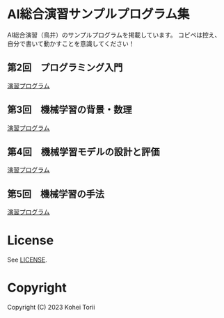 # AI総合演習サンプルプログラム集
AI総合演習（鳥井）のサンプルプログラムを掲載しています。
コピペは控え、自分で書いて動かすことを意識してください！

## 第2回　プログラミング入門
[演習プログラム](./ai02.ipynb)

## 第3回　機械学習の背景・数理
[演習プログラム](./ai03.ipynb)

## 第4回　機械学習モデルの設計と評価
[演習プログラム](./ai04.ipynb)

## 第5回　機械学習の手法
[演習プログラム](./ai05.ipynb)

# License
See [LICENSE](./LICENSE).

# Copyright
Copyright (C) 2023 Kohei Torii